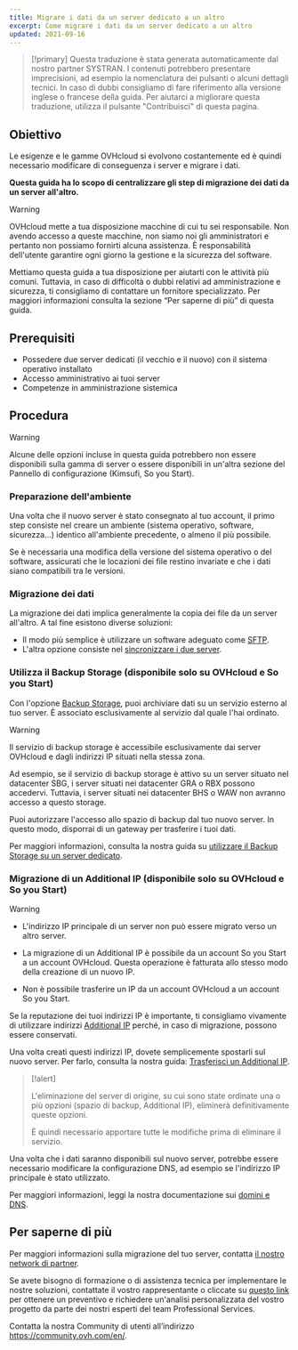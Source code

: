 ```yaml
---
title: Migrare i dati da un server dedicato a un altro
excerpt: Come migrare i dati da un server dedicato a un altro
updated: 2021-09-16
---
```


> [!primary]
> Questa traduzione è stata generata automaticamente dal nostro partner SYSTRAN. I contenuti potrebbero presentare imprecisioni, ad esempio la nomenclatura dei pulsanti o alcuni dettagli tecnici. In caso di dubbi consigliamo di fare riferimento alla versione inglese o francese della guida. Per aiutarci a migliorare questa traduzione, utilizza il pulsante "Contribuisci" di questa pagina.
>


## Obiettivo

Le esigenze e le gamme OVHcloud si evolvono costantemente ed è quindi necessario modificare di conseguenza i server e migrare i dati.

**Questa guida ha lo scopo di centralizzare gli step di migrazione dei dati da un server all'altro.**

> [!warning]
>
> OVHcloud mette a tua disposizione macchine di cui tu sei responsabile. Non avendo accesso a queste macchine, non siamo noi gli amministratori e pertanto non possiamo fornirti alcuna assistenza. È responsabilità dell'utente garantire ogni giorno la gestione e la sicurezza del software.
>
> Mettiamo questa guida a tua disposizione per aiutarti con le attività più comuni. Tuttavia, in caso di difficoltà o dubbi relativi ad amministrazione e sicurezza, ti consigliamo di contattare un fornitore specializzato. Per maggiori informazioni consulta la sezione “Per saperne di più” di questa guida.
>

## Prerequisiti

- Possedere due server dedicati (il vecchio e il nuovo) con il sistema operativo installato
- Accesso amministrativo ai tuoi server
- Competenze in amministrazione sistemica

## Procedura

> [!warning]
>
> Alcune delle opzioni incluse in questa guida potrebbero non essere disponibili sulla gamma di server o essere disponibili in un'altra sezione del Pannello di configurazione (Kimsufi, So you Start).
>

### Preparazione dell'ambiente

Una volta che il nuovo server è stato consegnato al tuo account, il primo step consiste nel creare un ambiente (sistema operativo, software, sicurezza...) identico all'ambiente precedente, o almeno il più possibile.

Se è necessaria una modifica della versione del sistema operativo o del software, assicurati che le locazioni dei file restino invariate e che i dati siano compatibili tra le versioni.

### Migrazione dei dati

La migrazione dei dati implica generalmente la copia dei file da un server all'altro. A tal fine esistono diverse soluzioni:

- Il modo più semplice è utilizzare un software adeguato come [SFTP](/pages/bare_metal_cloud/dedicated_servers/comment-deposer-ou-recuperer-des-donnees-sur-un-serveur-dedie-via-sftp).
- L'altra opzione consiste nel [sincronizzare i due server](/pages/bare_metal_cloud/dedicated_servers/how-to-copy-data-from-one-dedicated-server-to-another-using-rsync).

### Utilizza il Backup Storage (disponibile solo su OVHcloud e So you Start)

Con l'opzione [Backup Storage](https://www.ovhcloud.com/it/bare-metal/backup-storage/), puoi archiviare dati su un servizio esterno al tuo server. È associato esclusivamente al servizio dal quale l'hai ordinato.

> [!warning]
>
> Il servizio di backup storage è accessibile esclusivamente dai server OVHcloud e dagli indirizzi IP situati nella stessa zona.
>
> Ad esempio, se il servizio di backup storage è attivo su un server situato nel datacenter SBG, i server situati nei datacenter GRA o RBX possono accedervi. Tuttavia, i server situati nei datacenter BHS o WAW non avranno accesso a questo storage.
>

Puoi autorizzare l'accesso allo spazio di backup dal tuo nuovo server. In questo modo, disporrai di un gateway per trasferire i tuoi dati.

Per maggiori informazioni, consulta la nostra guida su [utilizzare il Backup Storage su un server dedicato](/pages/bare_metal_cloud/dedicated_servers/services_backup_storage).

### Migrazione di un Additional IP (disponibile solo su OVHcloud e So you Start)

> [!warning]
>
> - L'indirizzo IP principale di un server non può essere migrato verso un altro server.
>
> - La migrazione di un Additional IP è possibile da un account So you Start a un account OVHcloud. Questa operazione è fatturata allo stesso modo della creazione di un nuovo IP.
>
> - Non è possibile trasferire un IP da un account OVHcloud a un account So you Start.
>

Se la reputazione dei tuoi indirizzi IP è importante, ti consigliamo vivamente di utilizzare indirizzi [Additional IP](https://www.ovhcloud.com/it/bare-metal/ip/) perché, in caso di migrazione, possono essere conservati.

Una volta creati questi indirizzi IP, dovete semplicemente spostarli sul nuovo server.
Per farlo, consulta la nostra guida: [Trasferisci un Additional IP](/pages/bare_metal_cloud/dedicated_servers/move-failover-ip).

> [!alert]
>
> L'eliminazione del server di origine, su cui sono state ordinate una o più opzioni (spazio di backup, Additional IP), eliminerà definitivamente queste opzioni.
>
> È quindi necessario apportare tutte le modifiche prima di eliminare il servizio.
>

Una volta che i dati saranno disponibili sul nuovo server, potrebbe essere necessario modificare la configurazione DNS, ad esempio se l'indirizzo IP principale è stato utilizzato.

Per maggiori informazioni, leggi la nostra documentazione sui [domini e DNS](/products/web-cloud-domains-domain-names).

## Per saperne di più

Per maggiori informazioni sulla migrazione del tuo server, contatta [il nostro network di partner](https://partner.ovhcloud.com/it/directory/).

Se avete bisogno di formazione o di assistenza tecnica per implementare le nostre soluzioni, contattate il vostro rappresentante o cliccate su [questo link](https://www.ovhcloud.com/it/professional-services/) per ottenere un preventivo e richiedere un'analisi personalizzata del vostro progetto da parte dei nostri esperti del team Professional Services.

Contatta la nostra Community di utenti all’indirizzo <https://community.ovh.com/en/>.
